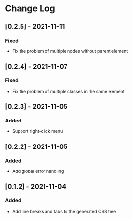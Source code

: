 # Change Log

## [0.2.5] - 2021-11-11

### Fixed

- Fix the problem of multiple nodes without parent element

## [0.2.4] - 2021-11-07

### Fixed

- Fix the problem of multiple classes in the same element

## [0.2.3] - 2021-11-05

### Added

- Support right-click menu

## [0.2.2] - 2021-11-05

### Added

- Add global error handling

## [0.1.2] - 2021-11-04

### Added

- Add line breaks and tabs to the generated CSS tree
